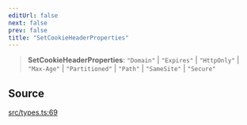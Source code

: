 ```yaml
---
editUrl: false
next: false
prev: false
title: "SetCookieHeaderProperties"
---
```


> **SetCookieHeaderProperties**: `"Domain"` \| `"Expires"` \| `"HttpOnly"` \| `"Max-Age"` \| `"Partitioned"` \| `"Path"` \| `"SameSite"` \| `"Secure"`

## Source

[src/types.ts:69](https://github.com/eddienubes/sagetest/blob/02c3b82/src/types.ts#L69)
